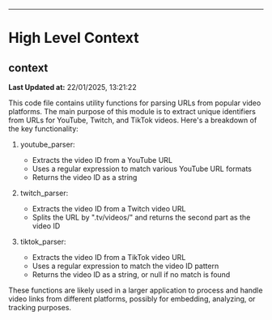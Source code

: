 

---
# High Level Context
## context
**Last Updated at:** 22/01/2025, 13:21:22

This code file contains utility functions for parsing URLs from popular video platforms. The main purpose of this module is to extract unique identifiers from URLs for YouTube, Twitch, and TikTok videos. Here's a breakdown of the key functionality:

1. youtube_parser:
   - Extracts the video ID from a YouTube URL
   - Uses a regular expression to match various YouTube URL formats
   - Returns the video ID as a string

2. twitch_parser:
   - Extracts the video ID from a Twitch video URL
   - Splits the URL by ".tv/videos/" and returns the second part as the video ID

3. tiktok_parser:
   - Extracts the video ID from a TikTok video URL
   - Uses a regular expression to match the video ID pattern
   - Returns the video ID as a string, or null if no match is found

These functions are likely used in a larger application to process and handle video links from different platforms, possibly for embedding, analyzing, or tracking purposes.
